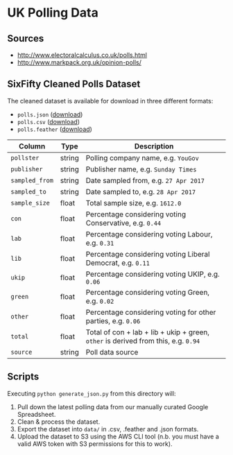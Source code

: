 # UK Polling Data

## Sources
- http://www.electoralcalculus.co.uk/polls.html
- http://www.markpack.org.uk/opinion-polls/

## SixFifty Cleaned Polls Dataset
The cleaned dataset is available for download in three different formats:
- `polls.json` ([download](https://s3-eu-west-1.amazonaws.com/sixfifty/polls.json))
- `polls.csv` ([download](https://s3-eu-west-1.amazonaws.com/sixfifty/polls.csv))
- `polls.feather` ([download](https://s3-eu-west-1.amazonaws.com/sixfifty/polls.feather))

| Column | Type | Description |
| -- | -- | -- |
| `pollster` | string | Polling company name, e.g. `YouGov` |
| `publisher` | string | Publisher name, e.g. `Sunday Times` |
| `sampled_from` | string | Date sampled from, e.g. `27 Apr 2017` |
| `sampled_to` | string | Date sampled to, e.g. `28 Apr 2017` |
| `sample_size` | float | Total sample size, e.g. `1612.0` |
| `con` | float | Percentage considering voting Conservative, e.g. `0.44` |
| `lab` | float | Percentage considering voting Labour, e.g. `0.31` |
| `lib` | float | Percentage considering voting Liberal Democrat, e.g. `0.11` |
| `ukip` | float | Percentage considering voting UKIP, e.g. `0.06` |
| `green` | float | Percentage considering voting Green, e.g. `0.02` |
| `other` | float | Percentage considering voting for other parties, e.g. `0.06` |
| `total` | float | Total of con + lab + lib + ukip + green, `other` is derived from this, e.g. `0.94` |
| `source` | string | Poll data source |

## Scripts
Executing `python generate_json.py` from this directory will:
1. Pull down the latest polling data from our manually curated Google Spreadsheet.
2. Clean & process the dataset.
3. Export the dataset into `data/` in .csv, .feather and .json formats.
4. Upload the dataset to S3 using the AWS CLI tool (n.b. you must have a valid AWS token with S3 permissions for this to work).
